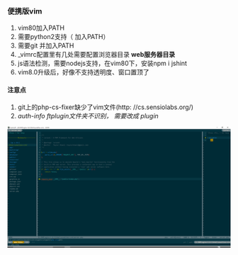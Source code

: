 ### 便携版vim
1. vim80加入PATH
2. 需要python2支持（ 加入PATH）
3. 需要git 并加入PATH
4. _vimrc配置里有几处需要配置浏览器目录 **web服务器目录**
5. js语法检测，需要nodejs支持，在vim80下，安装npm i jshint
6. vim8.0升级后，好像不支持透明度、窗口置顶了

#### 注意点
1. git上的php-cs-fixer缺少了vim文件(http: //cs.sensiolabs.org/)
2. *auth-info ftplugin文件夹不识别， 需要改成 plugin*

![tagbar、ctrlp、etc](./images/pic.png)
